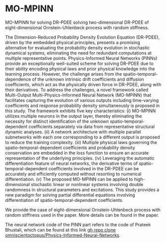 # MO-MPINN
MO-MPINN for solving DR-PDEE solving two-dimensional DR-PDEE of eight-dimensional Ornstein-Uhlenbeck process with random stiffness.

The Dimension-Reduced Probability Density Evolution Equation (DR-PDEE), driven by the embedded physical principles, presents a promising alternative for evaluating the probability density evolution in stochastic dynamical systems, eliminating the need for redundant computations at multiple representative points. Physics-Informed Neural Networks (PINNs) provide an exceptionally well-suited scheme for solving DR-PDEE due to their ability encoding physical laws and prior physical knowledge into the learning process. However, the challenge arises from the spatio-temporal-dependence of the unknown intrinsic drift coefficients and diffusion coefficients, which act as the physically driven force in DR-PDEE, along with their derivatives. To address the challenges, a novel framework called Multi-Output Multi-Physics-Informed Neural Network (MO-MPINN) that facilitates capturing the evolution of various outputs including time-varying coefficients and response probability density simultaneously is proposed in this study. The framework exhibits five key characteristics: (i) MO-MPINN utilizes multiple neurons in the output layer, thereby eliminating the necessity for distinct identification of the unknown spatio-temporal-dependent coefficients separately via data from representative structural dynamic analyses. (ii) A network architecture with multiple parallel subnetworks with each one corresponding to a different output is proposed to reduce the training complexity. (iii) Multiple physical laws governing the spatio-temporal-dependent coefficients and probability density conservation are embedded in the loss function to ensure an accurate representation of the underlying principles. (iv) Leveraging the automatic differentiation feature of neural networks, the derivative terms of spatio-temporal-dependent coefficients involved in the DR-PDEE can be accurately and efficiently computed without resorting to numerical differentiation. (v) The proposed MO-MPINN can be applied to high-dimensional stochastic linear or nonlinear systems involving double randomness in structural parameters and excitations.  This study provides a new paradigm for solving partial differential equations involving differentiation of spatio-temporal-dependent coefficients. 

We provide the case of eight-dimensional Ornstein-Uhlenbeck process with random stiffness used in the paper. More details can be found in the paper.

The neural network code of the PINN part refers to the code of Prateek Bhustali, which can be found at this link [gh repo clone omniscientoctopus/Physics-Informed-Neural-Networks](https://github.com/omniscientoctopus/Physics-Informed-Neural-Networks.git).
